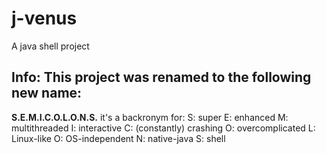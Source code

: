 # j-venus
A java shell project

## Info: This project was renamed to the following new name:
**S.E.M.I.C.O.L.O.N.S.**
it's a backronym for:
S: super
E: enhanced
M: multithreaded
I: interactive
C: (constantly) crashing
O: overcomplicated
L: Linux-like
O: OS-independent
N: native-java
S: shell